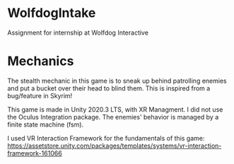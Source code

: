 # WolfdogIntake
Assignment for internship at Wolfdog Interactive


# Mechanics
The stealth mechanic in this game is to sneak up behind patrolling enemies and put a bucket over their head to blind them. This is inspired from a bug/feature in Skyrim!

This game is made in Unity 2020.3 LTS, with XR Managment. I did not use the Oculus Integration package.
The enemies' behavior is managed by a finite state machine (fsm). 

I used VR Interaction Framework for the fundamentals of this game: https://assetstore.unity.com/packages/templates/systems/vr-interaction-framework-161066
